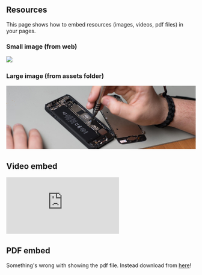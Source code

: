 ## Resources
This page shows how to embed resources (images, videos, pdf files) in your pages.

### Small image (from web)

![](https://pbs.twimg.com/profile_images/903658777295163392/afySJpM5_400x400.jpg)

### Large image (from assets folder)

![](assets/images/cover.jpg)

## Video embed

<!-- change src="" attribute  -->
<div class="aspect-ratio">
  <iframe src="https://www.youtube.com/embed/uWSxzjyMNpU" frameborder="0" allowfullscreen="True"></iframe>
</div>

## PDF embed

<!-- change data="" and href="" attributes  -->
<!-- change height="" if needed  -->
<object data="assets/pdf/sample-pdf.pdf" type="application/pdf" width="100%" height="600px">
  <p>Something's wrong with showing the pdf file. Instead download from <a href="assets/pdf/sample-pdf.pdf">here</a>!</p>
</object>

